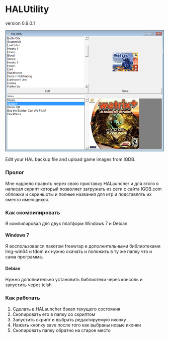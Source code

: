 # HALUtility

version 0.9.0.1

![img](https://raw.githubusercontent.com/vstebunov/HALUtility/master/imgs/screenshot.png)

Edit your HAL backup file and upload game images from IGDB.

### Пролог

Мне надоело править через свою приставку HALauncher и для этого я написал
скрипт который позволяет загружать из сети с сайта IGDB.com обложки и скриншоты
и полные названия для игр и подставлять их вместо имеющихся.

### Как скомпилировать

Я компилировал для двух платформ Windows 7 и Debian. 

#### Windows 7

Я воспользовался пакетом freewrap и дополнительными библиотеками Img-win64 и
tdom их нужно скачать и положить в ту же папку что и сама программа.

#### Debian

Нужно дополнительно установить библиотеки через консоль и запустить через tclsh

### Как работать

1. Сделать в HALauncher бэкап текущего состояния
2. Скопировать его в папку со скриптом
3. Запустить скрипт и выбрать редактируемую иконку
4. Нажать кнопку save после того как выбраны новые иконки
5. Скопировать папку обратно на старое место
